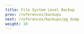 ```yaml
---
title: File System Level Backup
prev: /references/backups
next: /references/backups/pg_dump
weight: 10
---
```

